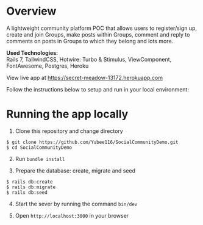 # Overview
A lightweight community platform POC that allows users to register/sign up, create and join Groups, make posts within Groups, comment and reply to comments on posts in Groups to which they belong and lots more. 

**Used Technologies:** <br>
Rails 7, TailwindCSS, Hotwire: Turbo & Stimulus, ViewComponent, FontAwesome, Postgres, Heroku

View live app at https://secret-meadow-13172.herokuapp.com 
<br>

Follow the instructions below to setup and run in your local environment:

# Running the app locally
1. Clone this repository and change directory
```
$ git clone https://github.com/Yubee116/SocialCommunityDemo.git
$ cd SocialCommunityDemo 
```  

2. Run `bundle install`

3. Prepare the database: create, migrate and seed
```
$ rails db:create
$ rails db:migrate
$ rails db:seed
```

4. Start the sever by running the command `bin/dev`

5. Open `http://localhost:3000` in your browser

